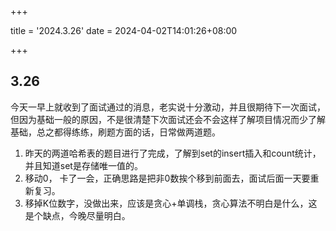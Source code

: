 +++

title = '2024.3.26'
date = 2024-04-02T14:01:26+08:00

+++

## 3.26

​		今天一早上就收到了面试通过的消息，老实说十分激动，并且很期待下一次面试，但因为基础一般的原因，不是很清楚下次面试还会不会这样了解项目情况而少了解基础，总之都得练练，刷题方面的话，日常做两道题。

1. 昨天的两道哈希表的题目进行了完成，了解到set的insert插入和count统计，并且知道set是存储唯一值的。
2. 移动0， 卡了一会，正确思路是把非0数挨个移到前面去，面试后面一天要重新复习。
3. 移掉K位数字，没做出来，应该是贪心+单调栈，贪心算法不明白是什么，这是个缺点，今晚尽量明白。
